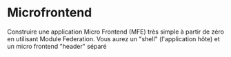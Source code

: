 # Microfrontend
Construire une application Micro Frontend (MFE) très simple à partir de zéro en utilisant Module Federation. Vous aurez un "shell" (l'application hôte) et un micro frontend "header" séparé
